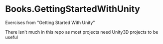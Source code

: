 # Books.GettingStartedWithUnity
Exercises from "Getting Started With Unity"

There isn't much in this repo as most projects need Unity3D projects to be useful
